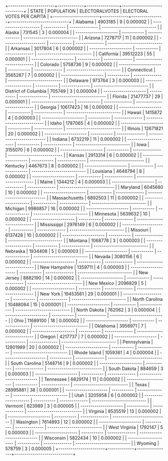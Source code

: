 +-----------------------+-------------+----------------+-----------------------------+
| STATE                 | POPULATION  | ELECTORALVOTES | ELECTORAL VOTES PER CAPITA  |
+-----------------------+-------------+----------------+-----------------------------+
| Alabama               | 4903185     | 9              | 0.000002                    |
| --------------------- | ----------- | -------------- | --------------------------- |
| Alaska                | 731545      | 3              | 0.000004                    |
| --------------------- | ----------- | -------------- | --------------------------- |
| Arizona               | 7278717     | 11             | 0.000002                    |
| --------------------- | ----------- | -------------- | --------------------------- |
| Arkansas              | 3017804     | 6              | 0.000002                    |
| --------------------- | ----------- | -------------- | --------------------------- |
| California            | 39512223    | 55             | 0.000001                    |
| --------------------- | ----------- | -------------- | --------------------------- |
| Colorado              | 5758736     | 9              | 0.000002                    |
| --------------------- | ----------- | -------------- | --------------------------- |
| Connecticut           | 3565287     | 7              | 0.000002                    |
| --------------------- | ----------- | -------------- | --------------------------- |
| Delaware              | 973764      | 3              | 0.000003                    |
| --------------------- | ----------- | -------------- | --------------------------- |
| District of Columbia  | 705749      | 3              | 0.000004                    |
| --------------------- | ----------- | -------------- | --------------------------- |
| Florida               | 21477737    | 29             | 0.000001                    |
| --------------------- | ----------- | -------------- | --------------------------- |
| Georgia               | 10617423    | 16             | 0.000002                    |
| --------------------- | ----------- | -------------- | --------------------------- |
| Hawaii                | 1415872     | 4              | 0.000003                    |
| --------------------- | ----------- | -------------- | --------------------------- |
| Idaho                 | 1787065     | 4              | 0.000002                    |
| --------------------- | ----------- | -------------- | --------------------------- |
| Illinois              | 12671821    | 20             | 0.000002                    |
| --------------------- | ----------- | -------------- | --------------------------- |
| Indiana               | 6732219     | 11             | 0.000002                    |
| --------------------- | ----------- | -------------- | --------------------------- |
| Iowa                  | 3155070     | 6              | 0.000002                    |
| --------------------- | ----------- | -------------- | --------------------------- |
| Kansas                | 2913314     | 6              | 0.000002                    |
| --------------------- | ----------- | -------------- | --------------------------- |
| Kentucky              | 4467673     | 8              | 0.000002                    |
| --------------------- | ----------- | -------------- | --------------------------- |
| Louisiana             | 4648794     | 8              | 0.000002                    |
| --------------------- | ----------- | -------------- | --------------------------- |
| Maine                 | 1344212     | 4              | 0.000003                    |
| --------------------- | ----------- | -------------- | --------------------------- |
| Maryland              | 6045680     | 10             | 0.000002                    |
| --------------------- | ----------- | -------------- | --------------------------- |
| Massachusetts         | 6892503     | 11             | 0.000002                    |
| --------------------- | ----------- | -------------- | --------------------------- |
| Michigan              | 9986857     | 16             | 0.000002                    |
| --------------------- | ----------- | -------------- | --------------------------- |
| Minnesota             | 5639632     | 10             | 0.000002                    |
| --------------------- | ----------- | -------------- | --------------------------- |
| Mississippi           | 2976149     | 6              | 0.000002                    |
| --------------------- | ----------- | -------------- | --------------------------- |
| Missouri              | 6137428     | 10             | 0.000002                    |
| --------------------- | ----------- | -------------- | --------------------------- |
| Montana               | 1068778     | 3              | 0.000003                    |
| --------------------- | ----------- | -------------- | --------------------------- |
| Nebraska              | 1934408     | 5              | 0.000003                    |
| --------------------- | ----------- | -------------- | --------------------------- |
| Nevada                | 3080156     | 6              | 0.000002                    |
| --------------------- | ----------- | -------------- | --------------------------- |
| New Hampshire         | 1359711     | 4              | 0.000003                    |
| --------------------- | ----------- | -------------- | --------------------------- |
| New Jersey            | 8882190     | 14             | 0.000002                    |
| --------------------- | ----------- | -------------- | --------------------------- |
| New Mexico            | 2096829     | 5              | 0.000002                    |
| --------------------- | ----------- | -------------- | --------------------------- |
| New York              | 19453561    | 29             | 0.000001                    |
| --------------------- | ----------- | -------------- | --------------------------- |
| North Carolina        | 10488084    | 15             | 0.000001                    |
| --------------------- | ----------- | -------------- | --------------------------- |
| North Dakota          | 762062      | 3              | 0.000004                    |
| --------------------- | ----------- | -------------- | --------------------------- |
| Ohio                  | 11689100    | 18             | 0.000002                    |
| --------------------- | ----------- | -------------- | --------------------------- |
| Oklahoma              | 3956971     | 7              | 0.000002                    |
| --------------------- | ----------- | -------------- | --------------------------- |
| Oregon                | 4217737     | 7              | 0.000002                    |
| --------------------- | ----------- | -------------- | --------------------------- |
| Pennsylvania          | 12801989    | 20             | 0.000002                    |
| --------------------- | ----------- | -------------- | --------------------------- |
| Rhode Island          | 1059361     | 4              | 0.000004                    |
| --------------------- | ----------- | -------------- | --------------------------- |
| South Carolina        | 5148714     | 9              | 0.000002                    |
| --------------------- | ----------- | -------------- | --------------------------- |
| South Dakota          | 884659      | 3              | 0.000003                    |
| --------------------- | ----------- | -------------- | --------------------------- |
| Tennessee             | 6829174     | 11             | 0.000002                    |
| --------------------- | ----------- | -------------- | --------------------------- |
| Texas                 | 28995881    | 38             | 0.000001                    |
| --------------------- | ----------- | -------------- | --------------------------- |
| Utah                  | 3205958     | 6              | 0.000002                    |
| --------------------- | ----------- | -------------- | --------------------------- |
| Vermont               | 623989      | 3              | 0.000005                    |
| --------------------- | ----------- | -------------- | --------------------------- |
| Virginia              | 8535519     | 13             | 0.000002                    |
| --------------------- | ----------- | -------------- | --------------------------- |
| Wasington             | 7614893     | 12             | 0.000002                    |
| --------------------- | ----------- | -------------- | --------------------------- |
| West Virginia         | 1792147     | 5              | 0.000003                    |
| --------------------- | ----------- | -------------- | --------------------------- |
| Wisconsin             | 5822434     | 10             | 0.000002                    |
| --------------------- | ----------- | -------------- | --------------------------- |
| Wyoming               | 578759      | 3              | 0.000005                    |
+-----------------------+-------------+----------------+-----------------------------+